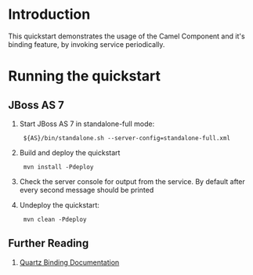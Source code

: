 Introduction
============
This quickstart demonstrates the usage of the Camel Component and it's binding feature, by invoking 
service periodically.

Running the quickstart
======================

JBoss AS 7
----------
1. Start JBoss AS 7 in standalone-full mode:

        ${AS}/bin/standalone.sh --server-config=standalone-full.xml

2. Build and deploy the quickstart

        mvn install -Pdeploy

3. Check the server console for output from the service. By default after every second
   message should be printed

4. Undeploy the quickstart:

        mvn clean -Pdeploy

## Further Reading

1. [Quartz Binding Documentation](https://docs.jboss.org/author/display/SWITCHYARD/Quartz)
